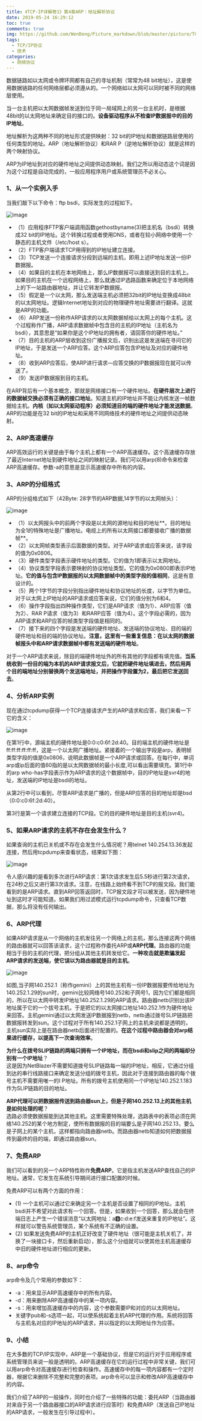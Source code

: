 ```yaml
---
title: 《TCP-IP详解卷1》第4章ARP：地址解析协议
date: 2019-05-24 16:29:12         
toc: true   
comments: true   
img: https://github.com/WenDeng/Picture_markdown/blob/master/picture/TCP-IP%E8%AF%A6%E8%A7%A3%E5%8D%B71/40.png?raw=true       
tags:
  - TCP/IP协议
  - 技术    
categories:    
  - 网络协议
---
```

数据链路如以太网或令牌环网都有自己的寻址机制（常常为48 bit地址），这是使用数据链路的任何网络层都必须遵从的。一个网络如以太网可以同时被不同的网络层使用。

当一台主机把以太网数据帧发送到位于同一局域网上的另一台主机时，是根据48bit的以太网地址来确定目的接口的。**设备驱动程序从不检查IP数据报中的目的IP地址**。

地址解析为这两种不同的地址形式提供映射：32 bit的IP地址和数据链路层使用的任何类型的地址。ARP（地址解析协议）和RAR P（逆地址解析协议）就是这样的两个映射协议。

ARP为IP地址到对应的硬件地址之间提供动态映射。我们之所以用动态这个词是因为这个过程是自动完成的，一般应用程序用户或系统管理员不必关心。

<!--more-->

### 1、从一个实例入手
当我们敲下以下命令：ftp bsdi，实际发生的过程如下。

![image](https://github.com/WenDeng/Picture_markdown/blob/master/picture/TCP-IP%E8%AF%A6%E8%A7%A3%E5%8D%B71/41.png?raw=true)

- （1）应用程序FTP客户端调用函数gethostbyname(3)把主机名（bsdi）转换成32 bit的IP地址。这个转换过程或者使用DNS，或者在较小网络中使用一个静态的主机文件（/etc/host s）。
- （2）FTP客户端请求TCP用得到的IP地址建立连接。
- （3）TCP发送一个连接请求分段到远端的主机，即用上述IP地址发送一份IP数据报。
- （4）如果目的主机在本地网络上，那么IP数据报可以直接送到目的主机上。如果目的主机在一个远程网络上，那么就通过IP选路函数来确定位于本地网络上的下一站路由器地址，并让它转发IP数据报。
- （5）假定是一个以太网，那么发送端主机必须把32bit的IP地址变换成48bit的以太网地址。逻辑Internet地址到对应的物理硬件地址需要进行翻译。这就是ARP的功能。
- （6）ARP发送一份称作ARP请求的以太网数据帧给以太网上的每个主机。这个过程称作广播，ARP请求数据帧中包含目的主机的IP地址（主机名为bsdi），其意思是“如果你是这个IP地址的拥有者，请回答你的硬件地址。”
- （7）目的主机的ARP层收到这份广播报文后，识别出这是发送端在寻问它的IP地址，于是发送一个ARP应答。这个ARP应答包含IP地址及对应的硬件地址。
- （8）收到ARP应答后，使ARP进行请求—应答交换的IP数据报现在就可以传送了。
- （9）发送IP数据报到目的主机。

在ARP背后有一个基本概念，那就是网络接口有一个硬件地址。**在硬件层次上进行的数据帧交换必须有正确的接口地址**。知道主机的IP地址并不能让内核发送一帧数据给主机。**内核（如以太网驱动程序）必须知道目的端的硬件地址才能发送数据**。ARP的功能是在32 bit的IP地址和采用不同网络技术的硬件地址之间提供动态映射。

### 2、ARP高速缓存
ARP高效运行的关键是由于每个主机上都有一个ARP高速缓存。这个高速缓存存放了最近Internet地址到硬件地址之间的映射记录。我们可以用arp(8)命令来检查ARP高速缓存。参数-a的意思是显示高速缓存中所有的内容。

### 3、ARP的分组格式
ARP的分组格式如下（42Byte: 28字节的ARP数据,14字节的以太网帧头）：

![image](https://github.com/WenDeng/Picture_markdown/blob/master/picture/TCP-IP%E8%AF%A6%E8%A7%A3%E5%8D%B71/42.png?raw=true)

- （1）以太网报头中的前两个字段是以太网的源地址和目的地址**。目的地址为全1的特殊地址是广播地址。电缆上的所有以太网接口都要接收广播的数据帧**。
- （2）以太网帧类型表示后面数据的类型。对于ARP请求或应答来说，该字段的值为0x0806。
- （3）硬件类型字段表示硬件地址的类型。它的值为1即表示以太网地址。
- （4）协议类型字段表示要映射的协议地址类型。它的值为0x0800即表示IP地址。**它的值与包含IP数据报的以太网数据帧中的类型字段的值相同**，这是有意设计的。
- （5）两个1字节的字段分别指出硬件地址和协议地址的长度，以字节为单位。对于以太网上IP地址的ARP请求或应答来说，它们的值分别为6和4。
- （6）操作字段指出四种操作类型，它们是ARP请求（值为1）、ARP应答（值为2）、RAR P请求（值为3）和RARP应答（值为4）。这个字段必需的，因为ARP请求和ARP应答的帧类型字段值是相同的。
- （7）接下来的四个字段是发送端的硬件地址、发送端的协议地址、目的端的硬件地址和目的端的协议地址。**注意，这里有一些重复信息：在以太网的数据帧报头中和ARP请求数据帧中都有发送端的硬件地址**。

对于一个ARP请求来说，除目的端硬件地址外的所有其他的字段都有填充值。**当系统收到一份目的端为本机的ARP请求报文后，它就把硬件地址填进去，然后用两个目的端地址分别替换两个发送端地址，并把操作字段置为2，最后把它发送回去**。

### 4、分析ARP实例
现在通过tcpdump获得一个TCP连接请求产生的ARP请求和应答，我们来看一下它的含义：

![image](https://github.com/WenDeng/Picture_markdown/blob/master/picture/TCP-IP%E8%AF%A6%E8%A7%A3%E5%8D%B71/43.png?raw=true)

在第1行中，源端主机的硬件地址是0:0:c0:6f:2d:40。目的端主机的硬件地址是ff:ff:ff:ff:ff:ff，这是一个以太网广播地址。紧接着的一个输出字段是arp，表明帧类型字段的值是0x0806，说明此数据帧是一个ARP请求或回答。在每行中，单词arp或ip后面的值60指的是以太网数据帧的最小长度,可以看出需要填充。第1行中的arp who-has字段表示作为ARP请求的这个数据帧中，目的IP地址是svr4的地址，发送端的IP地址是bsdi的地址。

从第2行中可以看到，尽管ARP请求是广播的，但是ARP应答的目的地址却是bsd（0:0:c0:6f:2d:40）。

第3行是第一个请求建立连接的TCP段。它的目的硬件地址是目的主机(svr4)。


### 5、如果ARP请求的主机不存在会发生什么？
如果查询的主机已关机或不存在会发生什么情况呢？用telnet 140.254.13.36发起连接，然后用tcpdump来查看状态，结果如下图：

![image](https://github.com/WenDeng/Picture_markdown/blob/master/picture/TCP-IP%E8%AF%A6%E8%A7%A3%E5%8D%B71/44.png?raw=true)

令人感兴趣的是看到多次进行ARP请求：第1次请求发生后5.5秒进行第2次请求，在24秒之后又进行第3次请求。注意，在线路上始终看不到TCP的报文段。我们能看到的是ARP请求。直到ARP回答返回时，TCP报文段才可以被发送，因为硬件地址到这时才可能知道。如果我们用过滤模式运行tcpdump命令，只查看TCP数据，那么将没有任何输出。

### 6、ARP代理
如果ARP请求是从一个网络的主机发往另一个网络上的主机，那么连接这两个网络的路由器就可以回答该请求，这个过程称作委托ARP或**ARP代理**。路由器的功能相当于目的主机的代理，把分组从其他主机转发给它。**一种攻击就是欺骗发起ARP请求的发送端，使它误以为路由器就是目的主机**。

![image](https://github.com/WenDeng/Picture_markdown/blob/master/picture/TCP-IP%E8%AF%A6%E8%A7%A3%E5%8D%B71/45.png?raw=true)

如图,当子网140.252.1（称作gemini）上的其他主机有一份IP数据报要传给地址为140.252.1.29的sun时，gemini比较网络号140.252和子网号1，因为它们都是相同的，所以在以太网中转发IP地址140.252.1.29的ARP请求。路由器netb识别出该IP地址属于它的一个拔号主机，于是把它的以太网接口地址140.252.1作为硬件地址来回答。主机gemini通过以太网发送IP数据报到netb，netb通过拨号SLIP链路把数据报转发到sun。这个过程对于所有140.252.1子网上的主机来说都是透明的，主机sun实际上是在路由器netb后面进行配置的。**在这个过程中路由器会对arp结果进行缓存，以提高下一次查询效率**。

**为什么在拨号SLIP链路的两端只拥有一个IP地址，而在bsdi和slip之间的两端却分别有一个IP地址**？     
这是因为NetBlazer不需要知道拨号SLIP链路每一端的IP地址，相反，它通过分组到达的串行线路接口来确定发送分组的拨号主机，因此对于连接到路由器的每个拨号主机不需要用唯一的I P地址。所有的拨号主机使用同一个IP地址140.252.1.183作为SLIP链路的目的地址。

**ARP代理可以把数据报传送到路由器sun上，但是子网140.252.13上的其他主机是如何处理的呢**？    
选路必须使数据报能到达其他主机。这里需要特殊处理，选路表中的表项必须在网络140.252的某个地方制定，使所有数据报的目的端要么是子网140.252.13，要么是子网上的某个主机，这样都指向路由器netb。而路由器netb知道如何把数据报传到最终的目的端，即通过路由器sun。

### 7、免费ARP
我们可以看到的另一个ARP特性称作**免费ARP**。它是指主机发送ARP查找自己的IP地址。通常，它发生在系统引导期间进行接口配置的时候。

免费ARP可以有两个方面的作用：
- (1) 一个主机可以通过它来确定另一个主机是否设置了相同的IP地址。主机bsdi并不希望对此请求有一个回答。但是，如果收到一个回答，那么就会在终端日志上产生一个错误消息“以太网地址：a:b:c:d:e:f发送来重复的IP地址”。这样就可以警告系统管理员，某个系统有不正确的设置。
- (2) 如果发送免费ARP的主机正好改变了硬件地址（很可能是主机关机了，并换了一块接口卡，然后重新启动），那么这个分组就可以使其他主机高速缓存中旧的硬件地址进行相应的更新。

### 8、arp命令
arp命令及几个常用的参数如下：
- -a：用来显示ARP高速缓存中的所有内容。
- -d：用来删除ARP高速缓存中的某一项内容。
- -s：用来增加高速缓存中的内容，这个参数需要IP和对应的以太网地址。
- 关键字pub和-s选项一起，可以使系统起着主机ARP代理的作用。系统将回答与主机名对应的IP地址的ARP请求，并以指定的以太网地址作为应答。

### 9、小结
在大多数的TCP/IP实现中，ARP是一个基础协议，但是它的运行对于应用程序或系统管理员来说一般是透明的。ARP高速缓存在它的运行过程中非常关键，我们可以用arp命令对高速缓存进行检查和操作。高速缓存中的每一项内容都有一个定时器，根据它来删除不完整和完整的表项。arp命令可以显示和修改ARP高速缓存中的内容。

我们介绍了ARP的一般操作，同时也介绍了一些特殊的功能：委托ARP（当路由器对来自于另一个路由器接口的ARP请求进行应答时）和免费ARP（发送自己IP地址的ARP请求，一般发生在引导过程中）。